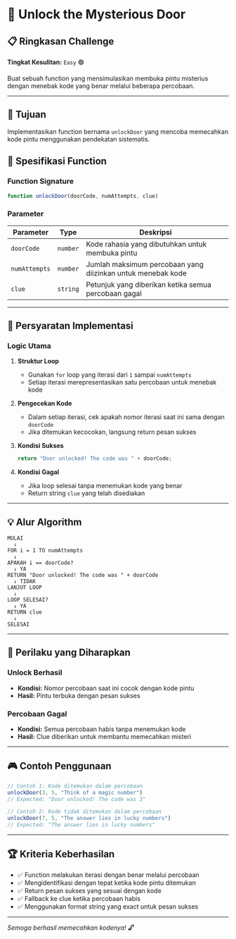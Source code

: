 # 🚪 Unlock the Mysterious Door

## 📋 Ringkasan Challenge

**Tingkat Kesulitan:** `Easy` 🟢

Buat sebuah function yang mensimulasikan membuka pintu misterius dengan menebak kode yang benar melalui beberapa percobaan.

---

## 🎯 Tujuan

Implementasikan function bernama `unlockDoor` yang mencoba memecahkan kode pintu menggunakan pendekatan sistematis.

## 📝 Spesifikasi Function

### Function Signature
```javascript
function unlockDoor(doorCode, numAttempts, clue)
```

### Parameter

| Parameter | Type | Deskripsi |
|-----------|------|-----------|
| `doorCode` | `number` | Kode rahasia yang dibutuhkan untuk membuka pintu |
| `numAttempts` | `number` | Jumlah maksimum percobaan yang diizinkan untuk menebak kode |
| `clue` | `string` | Petunjuk yang diberikan ketika semua percobaan gagal |

---

## 🔧 Persyaratan Implementasi

### Logic Utama

1. **Struktur Loop**
   - Gunakan `for` loop yang iterasi dari `1` sampai `numAttempts`
   - Setiap iterasi merepresentasikan satu percobaan untuk menebak kode

2. **Pengecekan Kode**
   - Dalam setiap iterasi, cek apakah nomor iterasi saat ini sama dengan `doorCode`
   - Jika ditemukan kecocokan, langsung return pesan sukses

3. **Kondisi Sukses**
   ```javascript
   return "Door unlocked! The code was " + doorCode;
   ```

4. **Kondisi Gagal**
   - Jika loop selesai tanpa menemukan kode yang benar
   - Return string `clue` yang telah disediakan

---

## 💡 Alur Algorithm

```
MULAI
  ↓
FOR i = 1 TO numAttempts
  ↓
APAKAH i == doorCode?
  ↓ YA
RETURN "Door unlocked! The code was " + doorCode
  ↓ TIDAK
LANJUT LOOP
  ↓
LOOP SELESAI?
  ↓ YA
RETURN clue
  ↓
SELESAI
```

---

## 🧪 Perilaku yang Diharapkan

### Unlock Berhasil
- **Kondisi:** Nomor percobaan saat ini cocok dengan kode pintu
- **Hasil:** Pintu terbuka dengan pesan sukses

### Percobaan Gagal
- **Kondisi:** Semua percobaan habis tanpa menemukan kode
- **Hasil:** Clue diberikan untuk membantu memecahkan misteri

---

## 🎮 Contoh Penggunaan

```javascript
// Contoh 1: Kode ditemukan dalam percobaan
unlockDoor(3, 5, "Think of a magic number")
// Expected: "Door unlocked! The code was 3"

// Contoh 2: Kode tidak ditemukan dalam percobaan
unlockDoor(7, 5, "The answer lies in lucky numbers")
// Expected: "The answer lies in lucky numbers"
```

---

## 🏆 Kriteria Keberhasilan

- ✅ Function melakukan iterasi dengan benar melalui percobaan
- ✅ Mengidentifikasi dengan tepat ketika kode pintu ditemukan
- ✅ Return pesan sukses yang sesuai dengan kode
- ✅ Fallback ke clue ketika percobaan habis
- ✅ Menggunakan format string yang exact untuk pesan sukses

---

*Semoga berhasil memecahkan kodenya! 🔓*
